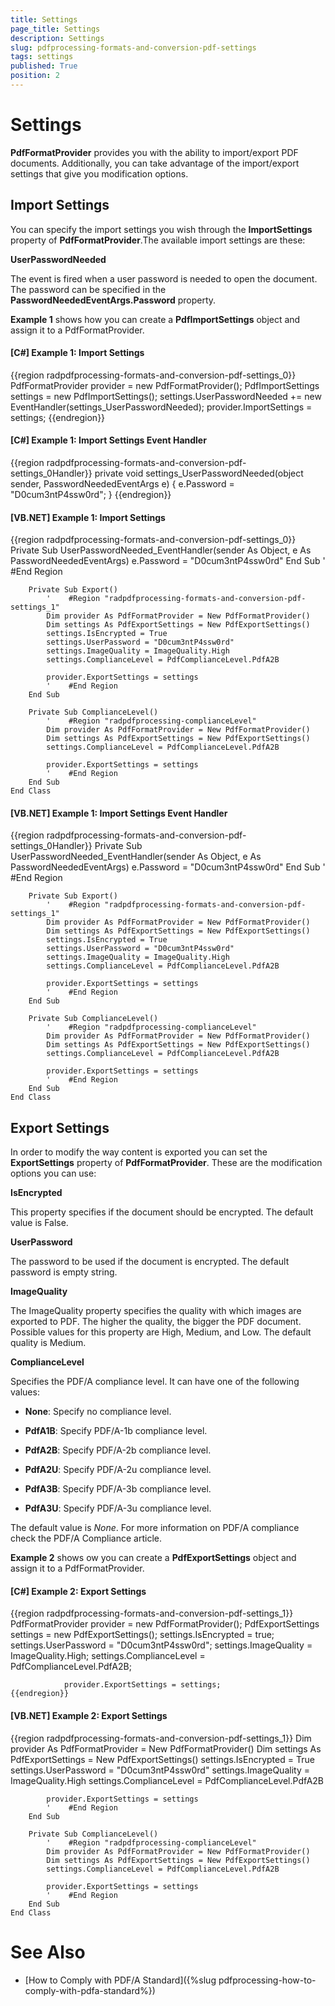 ```yaml
---
title: Settings
page_title: Settings
description: Settings
slug: pdfprocessing-formats-and-conversion-pdf-settings
tags: settings
published: True
position: 2
---
```


# Settings



__PdfFormatProvider__ provides you with the ability to import/export PDF documents. Additionally, you can take advantage of the import/export settings that give you modification options.
      

## Import Settings

You can specify the import settings you wish through the __ImportSettings__ property of __PdfFormatProvider__.The available import settings are these:
        

__UserPasswordNeeded__

The event is fired when a user password is needed to open the document. The password can be specified in the __PasswordNeededEventArgs.Password__ property.
        

__Example 1__ shows how you can create a __PdfImportSettings__ object and assign it to a PdfFormatProvider.
        

#### __[C#] Example 1: Import Settings__

{{region radpdfprocessing-formats-and-conversion-pdf-settings_0}}
	            PdfFormatProvider provider = new PdfFormatProvider();
	            PdfImportSettings settings = new PdfImportSettings();
	            settings.UserPasswordNeeded += new EventHandler<PasswordNeededEventArgs>(settings_UserPasswordNeeded);
	            provider.ImportSettings = settings;
	{{endregion}}



#### __[C#] Example 1: Import Settings Event Handler__

{{region radpdfprocessing-formats-and-conversion-pdf-settings_0Handler}}
	        private void settings_UserPasswordNeeded(object sender, PasswordNeededEventArgs e)
	        {
	            e.Password = "D0cum3ntP4ssw0rd";
	        }
	{{endregion}}



#### __[VB.NET] Example 1: Import Settings__

{{region radpdfprocessing-formats-and-conversion-pdf-settings_0}}
	    Private Sub UserPasswordNeeded_EventHandler(sender As Object, e As PasswordNeededEventArgs)
	        e.Password = "D0cum3ntP4ssw0rd"
	    End Sub
	    '	 #End Region
	
	    Private Sub Export()
	        '	 #Region "radpdfprocessing-formats-and-conversion-pdf-settings_1"
	        Dim provider As PdfFormatProvider = New PdfFormatProvider()
	        Dim settings As PdfExportSettings = New PdfExportSettings()
	        settings.IsEncrypted = True
	        settings.UserPassword = "D0cum3ntP4ssw0rd"
	        settings.ImageQuality = ImageQuality.High
	        settings.ComplianceLevel = PdfComplianceLevel.PdfA2B
	
	        provider.ExportSettings = settings
	        '	 #End Region
	    End Sub
	
	    Private Sub ComplianceLevel()
	        '	 #Region "radpdfprocessing-complianceLevel"
	        Dim provider As PdfFormatProvider = New PdfFormatProvider()
	        Dim settings As PdfExportSettings = New PdfExportSettings()
	        settings.ComplianceLevel = PdfComplianceLevel.PdfA2B
	
	        provider.ExportSettings = settings
	        '	 #End Region
	    End Sub
	End Class



#### __[VB.NET] Example 1: Import Settings Event Handler__

{{region radpdfprocessing-formats-and-conversion-pdf-settings_0Handler}}
	    Private Sub UserPasswordNeeded_EventHandler(sender As Object, e As PasswordNeededEventArgs)
	        e.Password = "D0cum3ntP4ssw0rd"
	    End Sub
	    '	 #End Region
	
	    Private Sub Export()
	        '	 #Region "radpdfprocessing-formats-and-conversion-pdf-settings_1"
	        Dim provider As PdfFormatProvider = New PdfFormatProvider()
	        Dim settings As PdfExportSettings = New PdfExportSettings()
	        settings.IsEncrypted = True
	        settings.UserPassword = "D0cum3ntP4ssw0rd"
	        settings.ImageQuality = ImageQuality.High
	        settings.ComplianceLevel = PdfComplianceLevel.PdfA2B
	
	        provider.ExportSettings = settings
	        '	 #End Region
	    End Sub
	
	    Private Sub ComplianceLevel()
	        '	 #Region "radpdfprocessing-complianceLevel"
	        Dim provider As PdfFormatProvider = New PdfFormatProvider()
	        Dim settings As PdfExportSettings = New PdfExportSettings()
	        settings.ComplianceLevel = PdfComplianceLevel.PdfA2B
	
	        provider.ExportSettings = settings
	        '	 #End Region
	    End Sub
	End Class



## Export Settings

In order to modify the way content is exported you can set the __ExportSettings__ property of __PdfFormatProvider__. These are the modification options you can use:
        

__IsEncrypted__

This property specifies if the document should be encrypted. The default value is False.
        

__UserPassword__

The password to be used if the document is encrypted. The default password is empty string.
        

__ImageQuality__

The ImageQuality property specifies the quality with which images are exported to PDF. The higher the quality, the bigger the PDF document. Possible values for this property are High, Medium, and Low. The default quality is Medium.
        

__ComplianceLevel__

Specifies the PDF/A compliance level. It can have one of the following values:        
        

* __None__: Specify no compliance level.
            

* __PdfA1B__: Specify PDF/A-1b compliance level.
            

* __PdfA2B__: Specify PDF/A-2b compliance level.
            

* __PdfA2U__: Specify PDF/A-2u compliance level.
            

* __PdfA3B__: Specify PDF/A-3b compliance level.
            

* __PdfA3U__: Specify PDF/A-3u compliance level.
            

The default value is *None*. For more information on PDF/A compliance check the PDF/A Compliance article.

__Example 2__ shows ow you can create a __PdfExportSettings__ object and assign it to a PdfFormatProvider.
        

#### __[C#] Example 2: Export Settings__

{{region radpdfprocessing-formats-and-conversion-pdf-settings_1}}
	            PdfFormatProvider provider = new PdfFormatProvider();
	            PdfExportSettings settings = new PdfExportSettings();
	            settings.IsEncrypted = true;
	            settings.UserPassword = "D0cum3ntP4ssw0rd";
	            settings.ImageQuality = ImageQuality.High;
	            settings.ComplianceLevel = PdfComplianceLevel.PdfA2B;
	
	            provider.ExportSettings = settings;
	{{endregion}}



#### __[VB.NET] Example 2: Export Settings__

{{region radpdfprocessing-formats-and-conversion-pdf-settings_1}}
	        Dim provider As PdfFormatProvider = New PdfFormatProvider()
	        Dim settings As PdfExportSettings = New PdfExportSettings()
	        settings.IsEncrypted = True
	        settings.UserPassword = "D0cum3ntP4ssw0rd"
	        settings.ImageQuality = ImageQuality.High
	        settings.ComplianceLevel = PdfComplianceLevel.PdfA2B
	
	        provider.ExportSettings = settings
	        '	 #End Region
	    End Sub
	
	    Private Sub ComplianceLevel()
	        '	 #Region "radpdfprocessing-complianceLevel"
	        Dim provider As PdfFormatProvider = New PdfFormatProvider()
	        Dim settings As PdfExportSettings = New PdfExportSettings()
	        settings.ComplianceLevel = PdfComplianceLevel.PdfA2B
	
	        provider.ExportSettings = settings
	        '	 #End Region
	    End Sub
	End Class



# See Also

 * [How to Comply with PDF/A Standard]({%slug pdfprocessing-how-to-comply-with-pdfa-standard%})
